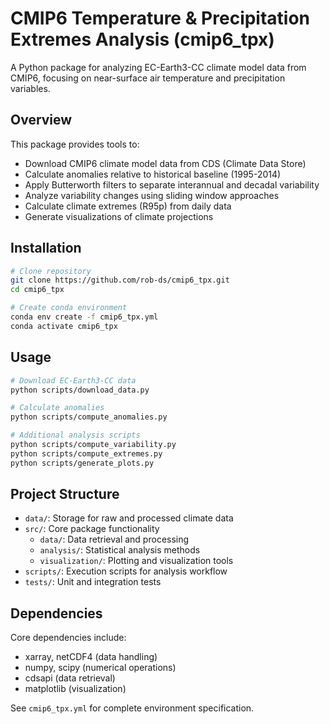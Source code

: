 # CMIP6 Temperature & Precipitation Extremes Analysis (cmip6_tpx)

A Python package for analyzing EC-Earth3-CC climate model data from CMIP6, focusing on near-surface air temperature and precipitation variables.

## Overview

This package provides tools to:
- Download CMIP6 climate model data from CDS (Climate Data Store)
- Calculate anomalies relative to historical baseline (1995-2014)
- Apply Butterworth filters to separate interannual and decadal variability
- Analyze variability changes using sliding window approaches
- Calculate climate extremes (R95p) from daily data
- Generate visualizations of climate projections

## Installation

```bash
# Clone repository
git clone https://github.com/rob-ds/cmip6_tpx.git
cd cmip6_tpx

# Create conda environment
conda env create -f cmip6_tpx.yml
conda activate cmip6_tpx
```

## Usage

```bash
# Download EC-Earth3-CC data
python scripts/download_data.py

# Calculate anomalies
python scripts/compute_anomalies.py

# Additional analysis scripts
python scripts/compute_variability.py
python scripts/compute_extremes.py
python scripts/generate_plots.py
```

## Project Structure

- `data/`: Storage for raw and processed climate data
- `src/`: Core package functionality
  - `data/`: Data retrieval and processing
  - `analysis/`: Statistical analysis methods
  - `visualization/`: Plotting and visualization tools
- `scripts/`: Execution scripts for analysis workflow
- `tests/`: Unit and integration tests

## Dependencies

Core dependencies include:
- xarray, netCDF4 (data handling)
- numpy, scipy (numerical operations)
- cdsapi (data retrieval)
- matplotlib (visualization)

See `cmip6_tpx.yml` for complete environment specification.